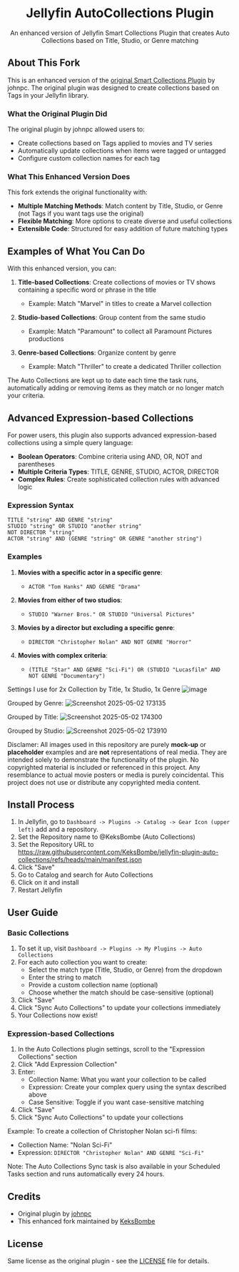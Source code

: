 <h1 align="center">Jellyfin AutoCollections Plugin</h1>

<p align="center">
An enhanced version of Jellyfin Smart Collections Plugin that creates Auto Collections based on Title, Studio, or Genre matching
</p>

## About This Fork

This is an enhanced version of the [original Smart Collections Plugin](https://github.com/johnpc/jellyfin-plugin-smart-collections) by johnpc. The original plugin was designed to create collections based on Tags in your Jellyfin library.

### What the Original Plugin Did

The original plugin by johnpc allowed users to:
- Create collections based on Tags applied to movies and TV series
- Automatically update collections when items were tagged or untagged
- Configure custom collection names for each tag

### What This Enhanced Version Does

This fork extends the original functionality with:
- **Multiple Matching Methods**: Match content by Title, Studio, or Genre (not Tags if you want tags use the original)
- **Flexible Matching**: More options to create diverse and useful collections
- **Extensible Code**: Structured for easy addition of future matching types

## Examples of What You Can Do

With this enhanced version, you can:

1. **Title-based Collections**: Create collections of movies or TV shows containing a specific word or phrase in the title
   - Example: Match "Marvel" in titles to create a Marvel collection

2. **Studio-based Collections**: Group content from the same studio
   - Example: Match "Paramount" to collect all Paramount Pictures productions

3. **Genre-based Collections**: Organize content by genre
   - Example: Match "Thriller" to create a dedicated Thriller collection

The Auto Collections are kept up to date each time the task runs, automatically adding or removing items as they match or no longer match your criteria.

## Advanced Expression-based Collections

For power users, this plugin also supports advanced expression-based collections using a simple query language:

- **Boolean Operators**: Combine criteria using AND, OR, NOT and parentheses
- **Multiple Criteria Types**: TITLE, GENRE, STUDIO, ACTOR, DIRECTOR
- **Complex Rules**: Create sophisticated collection rules with advanced logic

### Expression Syntax

```
TITLE "string" AND GENRE "string"
STUDIO "string" OR STUDIO "another string" 
NOT DIRECTOR "string"
ACTOR "string" AND (GENRE "string" OR GENRE "another string")
```

### Examples

1. **Movies with a specific actor in a specific genre**:
   - `ACTOR "Tom Hanks" AND GENRE "Drama"`

2. **Movies from either of two studios**:
   - `STUDIO "Warner Bros." OR STUDIO "Universal Pictures"`

3. **Movies by a director but excluding a specific genre**:
   - `DIRECTOR "Christopher Nolan" AND NOT GENRE "Horror"`

4. **Movies with complex criteria**:
   - `(TITLE "Star" AND GENRE "Sci-Fi") OR (STUDIO "Lucasfilm" AND NOT GENRE "Documentary")`

Settings I use for 2x Collection by Title, 1x Studio, 1x Genre
![image](https://github.com/user-attachments/assets/8c44b541-3381-44df-9742-4c7b2d486403)

Grouped by Genre:
![Screenshot 2025-05-02 173135](https://github.com/user-attachments/assets/e9a66659-7df2-4f45-aec7-d199b8b94d03)

Grouped by Title:
![Screenshot 2025-05-02 174300](https://github.com/user-attachments/assets/8bf7e874-d8a9-4778-a3dd-8764cc2b7532)

Grouped by Studio:
![Screenshot 2025-05-02 173910](https://github.com/user-attachments/assets/b3d8847b-5393-487f-8933-2d556d8ac2cc)

Disclamer:
All images used in this repository are purely **mock-up** or **placeholder** examples and are **not** representations of real media. They are intended solely to demonstrate the functionality of the plugin.
No copyrighted material is included or referenced in this project. Any resemblance to actual movie posters or media is purely coincidental.
This project does not use or distribute any copyrighted media content.

## Install Process

1. In Jellyfin, go to `Dashboard -> Plugins -> Catalog -> Gear Icon (upper left)` add and a repository.
2. Set the Repository name to @KeksBombe (Auto Collections)
3. Set the Repository URL to https://raw.githubusercontent.com/KeksBombe/jellyfin-plugin-auto-collections/refs/heads/main/manifest.json
4. Click "Save"
5. Go to Catalog and search for Auto Collections
6. Click on it and install
7. Restart Jellyfin

## User Guide

### Basic Collections

1. To set it up, visit `Dashboard -> Plugins -> My Plugins -> Auto Collections`
2. For each auto collection you want to create:
   - Select the match type (Title, Studio, or Genre) from the dropdown
   - Enter the string to match
   - Provide a custom collection name (optional)
   - Choose whether the match should be case-sensitive (optional)
3. Click "Save"
4. Click "Sync Auto Collections" to update your collections immediately
5. Your Collections now exist!

### Expression-based Collections

1. In the Auto Collections plugin settings, scroll to the "Expression Collections" section
2. Click "Add Expression Collection"
3. Enter:
   - Collection Name: What you want your collection to be called
   - Expression: Create your complex query using the syntax described above
   - Case Sensitive: Toggle if you want case-sensitive matching
4. Click "Save"
5. Click "Sync Auto Collections" to update your collections

Example: To create a collection of Christopher Nolan sci-fi films:
- Collection Name: "Nolan Sci-Fi"
- Expression: `DIRECTOR "Christopher Nolan" AND GENRE "Sci-Fi"`

Note: The Auto Collections Sync task is also available in your Scheduled Tasks section and runs automatically every 24 hours.

## Credits

- Original plugin by [johnpc](https://github.com/johnpc/jellyfin-plugin-smart-collections)
- This enhanced fork maintained by [KeksBombe](https://github.com/KeksBombe/jellyfin-plugin-auto-collection)

## License

Same license as the original plugin - see the [LICENSE](LICENSE) file for details.
